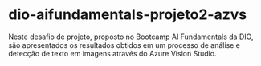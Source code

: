 # dio-aifundamentals-projeto2-azvs
Neste desafio de projeto, proposto no Bootcamp AI Fundamentals da DIO, são apresentados os resultados obtidos em um processo de análise e detecção de texto em imagens através do Azure Vision Studio.
